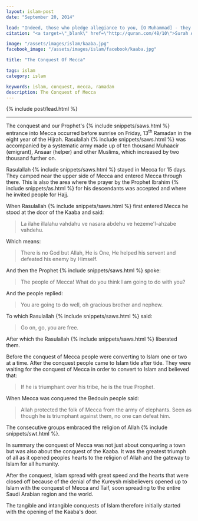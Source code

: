 ```yaml
---
layout: islam-post
date: "September 20, 2014"

lead: "Indeed, those who pledge allegiance to you, [O Muhammad] - they are actually pledging allegiance to Allah . The hand of Allah is over their hands. So he who breaks his word only breaks it to the detriment of himself. And he who fulfills that which he has promised Allah - He will give him a great reward."
citation: "<a target=\"_blank\" href=\"http://quran.com/48/10\">Surah Al-Fath, Ayah 10</a>"

image: "/assets/images/islam/kaaba.jpg"
facebook_image: "/assets/images/islam/facebook/kaaba.jpg"

title: "The Conquest Of Mecca"

tags: islam
category: islam

keywords: islam, conquest, mecca, ramadan
description: The Conquest of Mecca
---
```


{% include post/lead.html %}

***

The conquest and our Prophet's {% include snippets/saws.html %} entrance into Mecca occurred before sunrise on Friday, 13<sup>th</sup> Ramadan in the eight year of the Hijrah. Rasulallah {% include snippets/saws.html %} was accompanied by a systematic army made up of ten thousand Muhaacir (emigrant), Ansaar (helper) and other Muslims, which increased by two thousand further on.

Rasulallah {% include snippets/saws.html %} stayed in Mecca for 15 days. They camped near the upper side of Mecca and entered Mecca through there. This is also the area where the prayer by the Prophet Ibrahim {% include snippets/as.html %} for his descendants was accepted and where he invited people for Hajj.

When Rasulallah {% include snippets/saws.html %} first entered Mecca he stood at the door of the Kaaba and said:

> La ilahe illalahu vahdahu ve nasara abdehu ve hezeme'l-ahzabe vahdehu.

Which means:

> There is no God but Allah, He is One, He helped his servent and defeated his enemy by Himself.

And then the Prophet {% include snippets/saws.html %} spoke:

> The people of Mecca! What do you think I am going to do with you?

And the people replied:

> You are going to do well, oh gracious brother and nephew.

To which Rasulallah {% include snippets/saws.html %} said:

> Go on, go, you are free.

After which the Rasulallah {% include snippets/saws.html %} liberated them.

Before the conquest of Mecca people were converting to Islam one or two at a time. After the conquest people came to Islam tide after tide. They were waiting for the conquest of Mecca in order to convert to Islam and believed that:

> If he is triumphant over his tribe, he is the true Prophet.

When Mecca was conquered the Bedouin people said:

> Allah protected the folk of Mecca from the army of elephants. Seen as though he is triumphant against them, no one can defeat him.

The consecutive groups embraced the religion of Allah {% include snippets/swt.html %}.

In summary the conquest of Mecca was not just about conquering a town but was also about the conquest of the Kaaba. It was the greatest triumph of all as it opened peoples hearts to the religion of Allah and the gateway to Islam for all humanity.

After the conquest, Islam spread with great speed and the hearts that were closed off because of the denial of the Kureysh misbelievers opened up to Islam with the conquest of Mecca and Taif, soon spreading to the entire Saudi Arabian region and the world.

The tangible and intangible conquests of Islam therefore initially started with the opening of the Kaaba's door.
